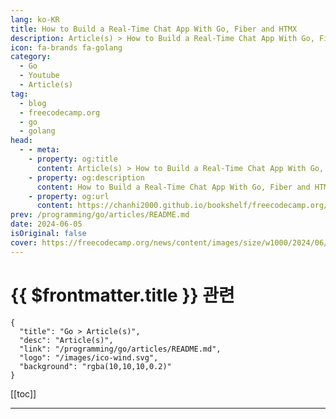 ```yaml
---
lang: ko-KR
title: How to Build a Real-Time Chat App With Go, Fiber and HTMX
description: Article(s) > How to Build a Real-Time Chat App With Go, Fiber and HTMX
icon: fa-brands fa-golang
category: 
  - Go
  - Youtube
  - Article(s)
tag: 
  - blog
  - freecodecamp.org
  - go
  - golang
head:
  - - meta:
    - property: og:title
      content: Article(s) > How to Build a Real-Time Chat App With Go, Fiber and HTMX
    - property: og:description
      content: How to Build a Real-Time Chat App With Go, Fiber and HTMX
    - property: og:url
      content: https://chanhi2000.github.io/bookshelf/freecodecamp.org/real-time-chat-with-go-fiber-htmx.html
prev: /programming/go/articles/README.md
date: 2024-06-05
isOriginal: false
cover: https://freecodecamp.org/news/content/images/size/w1000/2024/06/websocket.png
---
```


# {{ $frontmatter.title }} 관련

```component VPCard
{
  "title": "Go > Article(s)",
  "desc": "Article(s)",
  "link": "/programming/go/articles/README.md",
  "logo": "/images/ico-wind.svg",
  "background": "rgba(10,10,10,0.2)"
}
```

[[toc]]

---

<SiteInfo
  name="How to Build a Real-Time Chat App With Go, Fiber and HTMX"
  desc="In this tutorial, you'll build a simple real-time chat app using Go, Fiber and HTMX.  You will learn how to leverage the versatility of Fiber by making use of a WebSocket. You'll also learn how to create a reactive frontend without the use of JavaScript..."
  url="https://freecodecamp.org/news/real-time-chat-with-go-fiber-htmx/"
  logo="https://cdn.freecodecamp.org/universal/favicons/favicon.ico"
  preview="https://freecodecamp.org/news/content/images/size/w1000/2024/06/websocket.png"/>

<!-- TODO: 작성 -->

